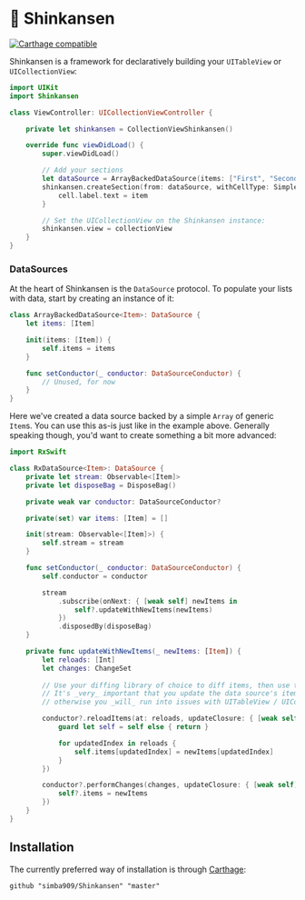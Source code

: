# 🚅 Shinkansen

[![Carthage compatible](https://img.shields.io/badge/Carthage-compatible-4BC51D.svg?style=flat)](https://github.com/Carthage/Carthage)

Shinkansen is a framework for declaratively building your `UITableView` or `UICollectionView`:

```swift
import UIKit
import Shinkansen

class ViewController: UICollectionViewController {

    private let shinkansen = CollectionViewShinkansen()

    override func viewDidLoad() {
        super.viewDidLoad()

        // Add your sections
        let dataSource = ArrayBackedDataSource(items: ["First", "Second", "Third"])
        shinkansen.createSection(from: dataSource, withCellType: SimpleTextCollectionViewCell.self) { item, cell in
            cell.label.text = item
        }

        // Set the UICollectionView on the Shinkansen instance:
        shinkansen.view = collectionView
    }
}
```

### DataSources
At the heart of Shinkansen is the `DataSource` protocol. To populate your lists with data, start by creating an instance of it:

```swift
class ArrayBackedDataSource<Item>: DataSource {
    let items: [Item]

    init(items: [Item]) {
        self.items = items
    }

    func setConductor(_ conductor: DataSourceConductor) {
        // Unused, for now
    }
}
```

Here we've created a data source backed by a simple `Array` of generic `Item`s. You can use this as-is just like in the example above. Generally speaking though, you'd want to create something a bit more advanced:

```swift
import RxSwift

class RxDataSource<Item>: DataSource {
    private let stream: Observable<[Item]>
    private let disposeBag = DisposeBag()

    private weak var conductor: DataSourceConductor?

    private(set) var items: [Item] = []

    init(stream: Observable<[Item]>) {
        self.stream = stream
    }

    func setConductor(_ conductor: DataSourceConductor) {
        self.conductor = conductor

        stream
            .subscribe(onNext: { [weak self] newItems in
                self?.updateWithNewItems(newItems)
            })
            .disposedBy(disposeBag)
    }

    private func updateWithNewItems(_ newItems: [Item]) {
        let reloads: [Int]
        let changes: ChangeSet
        
        // Use your diffing library of choice to diff items, then use the conductor to apply them.
        // It's _very_ important that you update the data source's items in the updateClosure callback,
        // otherwise you _will_ run into issues with UITableView / UICollectionView state

        conductor?.reloadItems(at: reloads, updateClosure: { [weak self] in
            guard let self = self else { return }

            for updatedIndex in reloads {
                self.items[updatedIndex] = newItems[updatedIndex]
            }
        })

        conductor?.performChanges(changes, updateClosure: { [weak self] in
            self?.items = newItems
        })
    }
}
```

## Installation
The currently preferred way of installation is through [Carthage](https://github.com/Carthage/Carthage):

```
github "simba909/Shinkansen" "master"
```
